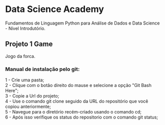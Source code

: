 # Data Science Academy 
Fundamentos de Linguagem Python para Análise de Dados e Data Science - Nível Introdutório.
## Projeto 1 Game
Jogo da forca.
### Manual de instalação pelo git:
1 - Crie uma pasta;</br>
2 - Clique com o botão direito do mause e selecione a opção "Git Bash Here";</br>
3 - Copie a Url do projeto;</br>
4 - Use o comando git clone seguido da URL do repositório que você copiou anteriormente;</br>
5 - Navegue para o diretório recém-criado usando o comando cd; </br>
6 - Após isso verifique os status do repositorio com o comando git status;</br>

